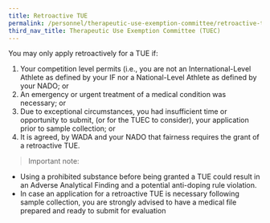```yaml
---
title: Retroactive TUE
permalink: /personnel/therapeutic-use-exemption-committee/retroactive-tue/
third_nav_title: Therapeutic Use Exemption Committee (TUEC)
---
```

You may only apply retroactively for a TUE if:

1. Your competition level permits (i.e., you are not an International-Level Athlete as defined by your IF nor a National-Level Athlete as defined by your NADO; or
2. An emergency or urgent treatment of a medical condition was necessary; or
3. Due to exceptional circumstances, you had insufficient time or opportunity to submit, (or for the TUEC to consider), your application prior to sample collection; or
4. It is agreed, by WADA and your NADO that fairness requires the grant of a retroactive TUE.

> Important note:
- Using a prohibited substance before being granted a TUE could result in an Adverse Analytical Finding and a potential anti-doping rule violation.
- In case an application for a retroactive TUE is necessary following sample collection, you are strongly advised to have a medical file prepared and ready to submit for evaluation
